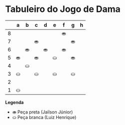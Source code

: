 # Tabuleiro do Jogo de Dama

|   | a | b | c | d | e | f | g | h |
|---|---|---|---|---|---|---|---|---|
| 8 |   |  |   |  |   | ⛂ |   |  |
| 7 |  |   | ⛂ |   |  |   | ⛂ |   |
| 6 |   | ⛂ |   |⛂  |   |⛂  |   |  |
| 5 | ⛂  |   | ⛂  |   | ⛀  |   | ⛂ |   |
| 4 |   | ⛀  |   |   |   |   |   |  |
| 3 | ⛀ |   | ⛀ |   | ⛀  |   | ⛀ |   |
| 2 |   |  |    |   |   |  |   |  |
| 1 | ⛀ |   |  | |  |   |   |   |

**Legenda**

- ⛂ Peça preta (Jailson Júnior)
- ⛀ Peça branca (Luiz Henrique)